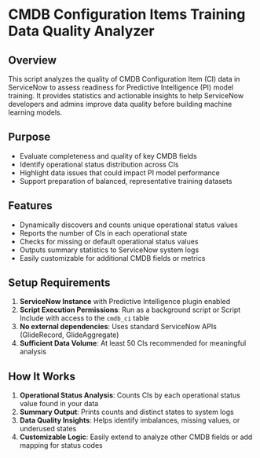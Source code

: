 
# CMDB Configuration Items Training Data Quality Analyzer

## Overview
This script analyzes the quality of CMDB Configuration Item (CI) data in ServiceNow to assess readiness for Predictive Intelligence (PI) model training. It provides statistics and actionable insights to help ServiceNow developers and admins improve data quality before building machine learning models.

## Purpose
- Evaluate completeness and quality of key CMDB fields
- Identify operational status distribution across CIs
- Highlight data issues that could impact PI model performance
- Support preparation of balanced, representative training datasets

## Features
- Dynamically discovers and counts unique operational status values
- Reports the number of CIs in each operational state
- Checks for missing or default operational status values
- Outputs summary statistics to ServiceNow system logs
- Easily customizable for additional CMDB fields or metrics

## Setup Requirements
1. **ServiceNow Instance** with Predictive Intelligence plugin enabled
2. **Script Execution Permissions**: Run as a background script or Script Include with access to the `cmdb_ci` table
3. **No external dependencies**: Uses standard ServiceNow APIs (GlideRecord, GlideAggregate)
4. **Sufficient Data Volume**: At least 50 CIs recommended for meaningful analysis

## How It Works
1. **Operational Status Analysis**: Counts CIs by each operational status value found in your data
2. **Summary Output**: Prints counts and distinct states to system logs
3. **Data Quality Insights**: Helps identify imbalances, missing values, or underused states
4. **Customizable Logic**: Easily extend to analyze other CMDB fields or add mapping for status codes

